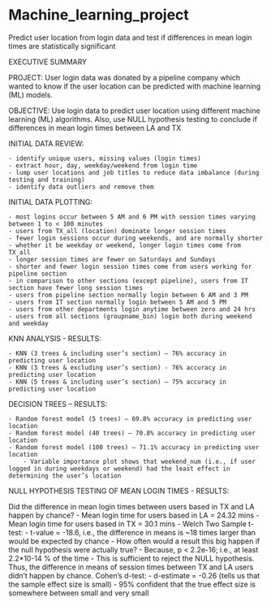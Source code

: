 # Machine_learning_project
Predict user location from login data and test if differences in mean login times are statistically significant

EXECUTIVE SUMMARY

PROJECT:
User login data was donated by a pipeline company which wanted to know if the user location can be predicted with machine learning (ML) models. 

OBJECTIVE:
Use login data to predict user location using different machine learning (ML) algorithms. Also, use NULL hypothesis testing to conclude if differences in mean login times between LA and TX 

INITIAL DATA REVIEW:

	- identify unique users, missing values (login times)
	- extract hour, day, weekday/weekend from login time
	- lump user locations and job titles to reduce data imbalance (during testing and training)
	- identify data outliers and remove them

INITIAL DATA PLOTTING:

	- most logins occur between 5 AM and 6 PM with session times varying between 1 to < 100 minutes 
	- users from TX_all (location) dominate longer session times
	- fewer login sessions occur during weekends, and are normally shorter 
	- whether it be weekday or weekend, longer login times come from TX_all
	- longer session times are fewer on Saturdays and Sundays
	- shorter and fewer login session times come from users working for pipeline section  
	- in comparison to other sections (except pipeline), users from IT section have fewer long session times
	- users from pipeline section normally login between 6 AM and 3 PM  
	- users from IT section normally login between 5 AM and 5 PM
	- users from other departments login anytime between zero and 24 hrs
	- users from all sections (groupname_bin) login both during weekend and weekday

KNN ANALYSIS - RESULTS:

	- KNN (3 trees & including user’s section) – 76% accuracy in predicting user location 
	- KNN (3 trees & excluding user’s section) - 76% accuracy in predicting user location
	- KNN (5 trees & including user’s section) – 75% accuracy in predicting user location

DECISION TREES – RESULTS:

	- Random forest model (5 trees) – 69.8% accuracy in predicting user location
	- Random forest model (40 trees) – 70.8% accuracy in predicting user location
	- Random forest model (100 trees) – 71.1% accuracy in predicting user location
		- Variable importance plot shows that weekend_num (i.e., if user logged in during weekdays or weekend) had the least effect in determining the user’s location

NULL HYPOTHESIS TESTING OF MEAN LOGIN TIMES - RESULTS:

Did the difference in mean login times between users based in TX and LA happen by chance?
	- Mean login time for users based in LA = 24.32 mins
	- Mean login time for users based in TX = 30.1 mins
	- Welch Two Sample t-test:
		- t-value = -18.6, i.e., the difference in means is ~18 times larger than would be expected 		by chance 
		- How often would a result this big happen if the null hypothesis were actually true?
			- Because, p < 2.2e-16; i.e., at least 2.2*10-14 % of the time
			- This is sufficient to reject the NULL hypothesis. Thus, the difference in means of session times between TX and LA users didn’t happen by chance.
Cohen’s d-test:
	- d-estimate = -0.26 (tells us that the sample effect size is small)
	- 95% confident that the true effect size is somewhere between small and very small
